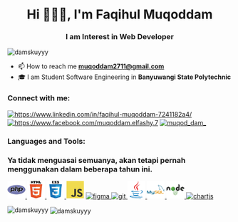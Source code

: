 <h1 align="center">Hi 👋👋👋, I'm Faqihul Muqoddam</h1>
<h3 align="center">I am Interest in Web Developer</h3>

<p align="left"> <img src="https://komarev.com/ghpvc/?username=damskuyyy&label=Profile%20views&color=0e75b6&style=flat" alt="damskuyyy" /> </p>

- 📫 How to reach me **muqoddam2711@gmail.com**
- 🎓 I am Student Software Engineering in **Banyuwangi State Polytechnic**

<h3 align="left">Connect with me:</h3>
<p align="left">
<a href="https://linkedin.com/in/https://www.linkedin.com/in/faqihul-muqoddam-7241182a4/" target="blank"><img align="center" src="https://raw.githubusercontent.com/rahuldkjain/github-profile-readme-generator/master/src/images/icons/Social/linked-in-alt.svg" alt="https://www.linkedin.com/in/faqihul-muqoddam-7241182a4/" height="30" width="40" /></a>
<a href="https://fb.com/https://www.facebook.com/muqoddam.elfashy.7" target="blank"><img align="center" src="https://raw.githubusercontent.com/rahuldkjain/github-profile-readme-generator/master/src/images/icons/Social/facebook.svg" alt="https://www.facebook.com/muqoddam.elfashy.7" height="30" width="40" /></a>
<a href="https://instagram.com/muqod_dam_" target="blank"><img align="center" src="https://raw.githubusercontent.com/rahuldkjain/github-profile-readme-generator/master/src/images/icons/Social/instagram.svg" alt="muqod_dam_" height="30" width="40" /></a>
</p>

<h3 align="left">Languages and Tools:</h3>
<h3 align="left">Ya tidak menguasai semuanya, akan tetapi pernah menggunakan dalam beberapa tahun ini.</h3>
<p align="left"> <a href="https://www.php.net" target="_blank" rel="noreferrer"> <img src="https://raw.githubusercontent.com/devicons/devicon/master/icons/php/php-original.svg" alt="php" width="40" height="40"/> <a href="https://www.w3.org/html/" target="_blank" rel="noreferrer"> <img src="https://raw.githubusercontent.com/devicons/devicon/master/icons/html5/html5-original-wordmark.svg" alt="html5" width="40" height="40"/> </a> <a href="https://www.w3schools.com/css/" target="_blank" rel="noreferrer"> <img src="https://raw.githubusercontent.com/devicons/devicon/master/icons/css3/css3-original-wordmark.svg" alt="css3" width="40" height="40"/> </a> <a href="https://developer.mozilla.org/en-US/docs/Web/JavaScript" target="_blank" rel="noreferrer"> <img src="https://raw.githubusercontent.com/devicons/devicon/master/icons/javascript/javascript-original.svg" alt="javascript" width="40" height="40"/></a>   <a href="https://www.figma.com/" target="_blank" rel="noreferrer"> <img src="https://www.vectorlogo.zone/logos/figma/figma-icon.svg" alt="figma" width="40" height="40"/> </a> <a href="https://git-scm.com/" target="_blank" rel="noreferrer"> <img src="https://www.vectorlogo.zone/logos/git-scm/git-scm-icon.svg" alt="git" width="40" height="40"/> </a>  <a href="https://www.java.com" target="_blank" rel="noreferrer"> <img src="https://raw.githubusercontent.com/devicons/devicon/master/icons/java/java-original.svg" alt="java" width="40" height="40"/> </a><a href="https://www.mysql.com/" target="_blank" rel="noreferrer"> <img src="https://raw.githubusercontent.com/devicons/devicon/master/icons/mysql/mysql-original-wordmark.svg" alt="mysql" width="40" height="40"/> </a> <a href="https://nodejs.org" target="_blank" rel="noreferrer"> <img src="https://raw.githubusercontent.com/devicons/devicon/master/icons/nodejs/nodejs-original-wordmark.svg" alt="nodejs" width="40" height="40"/> </a><a href="https://www.chartjs.org" target="_blank" rel="noreferrer"> <img src="https://www.chartjs.org/media/logo-title.svg" alt="chartjs" width="40" height="40"/></a></p>

<p><img align="left" src="https://github-readme-stats.vercel.app/api/top-langs?username=damskuyyy&show_icons=true&locale=en&layout=compact" alt="damskuyyy" /></p>

<p>&nbsp;<img align="center" src="https://github-readme-stats.vercel.app/api?username=damskuyyy&show_icons=true&locale=en" alt="damskuyyy" /></p>
